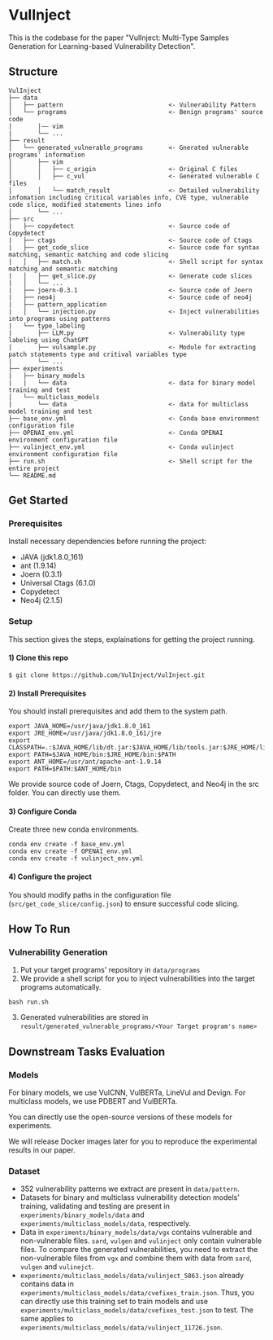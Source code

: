 # VulInject
This is the codebase for the paper "VulInject: Multi-Type Samples Generation for Learning-based Vulnerability Detection".

## Structure
```
VulInject
├── data                                    
│   ├── pattern                             <- Vulnerability Pattern            
│   └── programs                            <- Benign programs' source code
|       |—— vim
|       └── ...
├── result
│   └── generated_vulnerable_programs       <- Gnerated vulnerable programs' information
│       ├── vim
│       │   ├── c_origin                    <- Original C files 
│       │   ├── c_vul                       <- Generated vulnerable C files
│       │   └── match_result                <- Detailed vulnerability infomation including critical variables info, CVE type, vulnerable code slice, modified statements lines info
│       └── ...
├── src
|   ├── copydetect                          <- Source code of Copydetect
|   ├── ctags                               <- Source code of Ctags
|   ├── get_code_slice                      <- Source code for syntax matching, semantic matching and code slicing
|   │   ├── match.sh                        <- Shell script for syntax matching and semantic matching
|   │   ├── get_slice.py                    <- Generate code slices
|   │   └── ...
|   ├── joern-0.3.1                         <- Source code of Joern
|   ├── neo4j                               <- Source code of neo4j
|   ├── pattern_application                 
|   │   └── injection.py                    <- Inject vulnerabilities into programs using patterns
|   └── type_labeling                       
|       ├── LLM.py                          <- Vulnerability type labeling using ChatGPT
|       ├── vulsample.py                    <- Module for extracting patch statements type and critival variables type
|       └── ...
├── experiments
|   ├── binary_models
|   |   └── data                            <- data for binary model training and test
│   └── multiclass_models
|       └── data                            <- data for multiclass model training and test
├── base_env.yml                            <- Conda base environment configuration file
├── OPENAI_env.yml                          <- Conda OPENAI environment configuration file
├── vulinject_env.yml                       <- Conda vulinject environment configuration file
├── run.sh                                  <- Shell script for the entire project
└── README.md

```

## Get Started
### Prerequisites
Install necessary dependencies before running the project:
- JAVA (jdk1.8.0_161)
- ant (1.9.14)
- Joern (0.3.1)
- Universal Ctags (6.1.0)
- Copydetect
- Neo4j (2.1.5)

### Setup
This section gives the steps, explainations for getting the project running.
#### 1) Clone this repo
``` console
$ git clone https://github.com/VulInject/VulInject.git
```
#### 2) Install Prerequisites
You should install prerequisites and add them to the system path.
``` console
export JAVA_HOME=/usr/java/jdk1.8.0_161
export JRE_HOME=/usr/java/jdk1.8.0_161/jre
export CLASSPATH=.:$JAVA_HOME/lib/dt.jar:$JAVA_HOME/lib/tools.jar:$JRE_HOME/lib
export PATH=$JAVA_HOME/bin:$JRE_HOME/bin:$PATH
export ANT_HOME=/usr/ant/apache-ant-1.9.14
export PATH=$PATH:$ANT_HOME/bin
```

We provide source code of Joern, Ctags, Copydetect, and Neo4j in the src folder. You can directly use them.
#### 3) Configure Conda
Create three new conda environments.
``` console
conda env create -f base_env.yml
conda env create -f OPENAI_env.yml 
conda env create -f vulinject_env.yml 
```
#### 4) Configure the project
You should modify paths in the configuration file (```src/get_code_slice/config.json```) to ensure successful code slicing.

## How To Run
### Vulnerability Generation
1. Put your target programs' repository in ```data/programs```
2. We provide a shell script for you to inject vulnerabilities into the target programs automatically.
``` console
bash run.sh
```
3. Generated vulnerabilities are stored in ```result/generated_vulnerable_programs/<Your Target program's name>```

## Downstream Tasks Evaluation

### Models
For binary models, we use VulCNN, VulBERTa, LineVul and Devign. For multiclass models, we use PDBERT and VulBERTa.

You can directly use the open-source versions of these models for experiments. 

We will release Docker images later for you to reproduce the experimental results in our paper.

### Dataset
- 352 vulnerability patterns we extract are present in ```data/pattern```.
- Datasets for binary and multiclass vulnerability detection models' training, validating and testing are present in ```experiments/binary_models/data``` and ```experiments/multiclass_models/data```, respectively.
- Data in ```experiments/binary_models/data/vgx``` contains vulnerable and non-vulnerable files. ```sard```, ```vulgen``` and ```vulinject``` only contain vulnerable files. To compare the generated vulnerabilities, you need to extract the non-vulnerable files from ```vgx``` and combine them with data from ```sard```, ```vulgen``` and ```vulinejct```.
- ```experiments/multiclass_models/data/vulinject_5863.json``` already contains data in ```experiments/multiclass_models/data/cvefixes_train.json```. Thus, you can directly use this training set to train models and use ```experiments/multiclass_models/data/cvefixes_test.json``` to test. The same applies to ```experiments/multiclass_models/data/vulinject_11726.json```.


